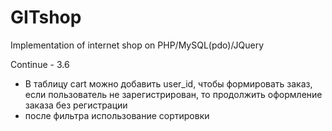 GITshop
=======

Implementation of internet shop on PHP/MySQL(pdo)/JQuery


Continue - 3.6

- В таблицу cart можно добавить user_id, чтобы формировать заказ,
если пользователь не зарегистрирован, то продолжить оформление заказа без регистрации
- после фильтра использование сортировки